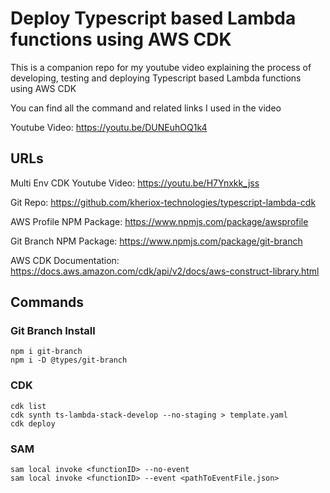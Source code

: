 # Deploy Typescript based Lambda functions using AWS CDK

This is a companion repo for my youtube video explaining the process of developing, testing and deploying Typescript based Lambda functions using AWS CDK

You can find all the command and related links I used in the video

Youtube Video: https://youtu.be/DUNEuhOQ1k4

## URLs

Multi Env CDK Youtube Video: https://youtu.be/H7Ynxkk_jss

Git Repo: https://github.com/kheriox-technologies/typescript-lambda-cdk

AWS Profile NPM Package: https://www.npmjs.com/package/awsprofile

Git Branch NPM Package: https://www.npmjs.com/package/git-branch

AWS CDK Documentation: https://docs.aws.amazon.com/cdk/api/v2/docs/aws-construct-library.html

## Commands

### Git Branch Install

```
npm i git-branch
npm i -D @types/git-branch
```

### CDK

```
cdk list
cdk synth ts-lambda-stack-develop --no-staging > template.yaml
cdk deploy
```

### SAM

```
sam local invoke <functionID> --no-event
sam local invoke <functionID> --event <pathToEventFile.json>
```
